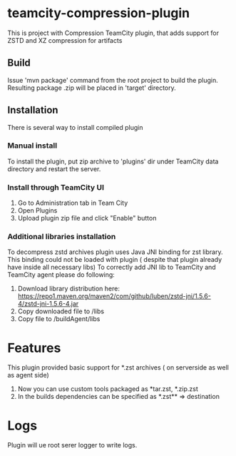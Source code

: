 # teamcity-compression-plugin

This is project with Compression TeamCity plugin, that adds support for ZSTD and XZ compression for artifacts

## Build
Issue 'mvn package' command from the root project to build the plugin. Resulting package <artifactId>.zip will be placed in 'target' directory.

## Installation
There is several way to install compiled plugin

### Manual install
To install the plugin, put zip archive to 'plugins' dir under TeamCity data directory and restart the server.

### Install through TeamCity UI
1. Go to Administration tab in Team City
2. Open Plugins
3. Upload plugin zip file and click "Enable" button

### Additional libraries installation
To decompress zstd archives plugin uses Java JNI binding for zst library. 
This binding could not be loaded with plugin ( despite that plugin already have inside all necessary libs)
To correctly add JNI lib to TeamCity and TeamCity agent please do following:
1. Download library distribution here: https://repo1.maven.org/maven2/com/github/luben/zstd-jni/1.5.6-4/zstd-jni-1.5.6-4.jar
2. Copy downloaded file to <Team-City installation folder>/libs
3. Copy file to <Team-City installation-folder>/buildAgent/libs


# Features

This plugin provided basic support for *.zst archives ( on serverside as well as agent side)
1. Now you can use custom tools packaged as *tar.zst, *.zip.zst
2. In the builds dependencies can be specified as \*.zst** => destination

# Logs

Plugin will ue root serer logger to write logs. 


